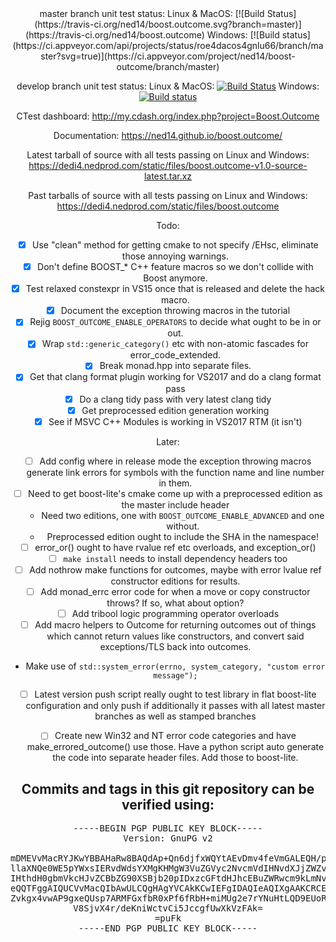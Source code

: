 <center>
master branch unit test status: Linux & MacOS: [![Build Status](https://travis-ci.org/ned14/boost.outcome.svg?branch=master)](https://travis-ci.org/ned14/boost.outcome) Windows: [![Build status](https://ci.appveyor.com/api/projects/status/roe4dacos4gnlu66/branch/master?svg=true)](https://ci.appveyor.com/project/ned14/boost-outcome/branch/master)

develop branch unit test status: Linux & MacOS: [![Build Status](https://travis-ci.org/ned14/boost.outcome.svg?branch=develop)](https://travis-ci.org/ned14/boost.outcome) Windows: [![Build status](https://ci.appveyor.com/api/projects/status/roe4dacos4gnlu66/branch/develop?svg=true)](https://ci.appveyor.com/project/ned14/boost-outcome/branch/develop)

CTest dashboard: http://my.cdash.org/index.php?project=Boost.Outcome

Documentation: https://ned14.github.io/boost.outcome/

Latest tarball of source with all tests passing on Linux and Windows: https://dedi4.nedprod.com/static/files/boost.outcome-v1.0-source-latest.tar.xz

Past tarballs of source with all tests passing on Linux and Windows: https://dedi4.nedprod.com/static/files/boost.outcome

Todo:
 - [x] Use "clean" method for getting cmake to not specify /EHsc, eliminate those annoying warnings.
 - [x] Don't define BOOST_* C++ feature macros so we don't collide with Boost anymore.
 - [x] Test relaxed constexpr in VS15 once that is released and delete the hack macro.
 - [x] Document the exception throwing macros in the tutorial
 - [x] Rejig `BOOST_OUTCOME_ENABLE_OPERATORS` to decide what ought to be in or out.
 - [x] Wrap `std::generic_category()` etc with non-atomic fascades for error_code_extended.
 - [x] Break monad.hpp into separate files.
 - [x] Get that clang format plugin working for VS2017 and do a clang format pass
 - [x] Do a clang tidy pass with very latest clang tidy
 - [x] Get preprocessed edition generation working
 - [x] See if MSVC C++ Modules is working in VS2017 RTM (it isn't)
 
Later:
 - [ ] Add config where in release mode the exception throwing macros generate link errors
for symbols with the function name and line number in them.
 - [ ] Need to get boost-lite's cmake come up with a preprocessed edition as the master include header
   - Need two editions, one with `BOOST_OUTCOME_ENABLE_ADVANCED` and one without.
   - Preprocessed edition ought to include the SHA in the namespace!
 - [ ] error_or() ought to have rvalue ref etc overloads, and exception_or()
 - [ ] `make install` needs to install dependency headers too
 - [ ] Add nothrow make functions for outcomes, maybe with error lvalue ref constructor editions for results.
 - [ ] Add monad_errc error code for when a move or copy constructor throws? If so, what about option<T>?
 - [ ] Add tribool logic programming operator overloads
 - [ ] Add macro helpers to Outcome for returning outcomes out of things which cannot return values
like constructors, and convert said exceptions/TLS back into outcomes.
  - Make use of `std::system_error(errno, system_category, "custom error message");`
 - [ ] Latest version push script really ought to test library in flat boost-lite configuration
and only push if additionally it passes with all latest master branches as well as stamped branches
 - [ ] Create new Win32 and NT error code categories and have make_errored_outcome() use those.
 Have a python script auto generate the code into separate header files. Add those to boost-lite.


## Commits and tags in this git repository can be verified using:
<pre>
-----BEGIN PGP PUBLIC KEY BLOCK-----
Version: GnuPG v2

mDMEVvMacRYJKwYBBAHaRw8BAQdAp+Qn6djfxWQYtAEvDmv4feVmGALEQH/pYpBC
llaXNQe0WE5pYWxsIERvdWdsYXMgKHMgW3VuZGVyc2NvcmVdIHNvdXJjZWZvcmdl
IHthdH0gbmVkcHJvZCBbZG90XSBjb20pIDxzcGFtdHJhcEBuZWRwcm9kLmNvbT6I
eQQTFggAIQUCVvMacQIbAwULCQgHAgYVCAkKCwIEFgIDAQIeAQIXgAAKCRCELDV4
Zvkgx4vwAP9gxeQUsp7ARMFGxfbR0xPf6fRbH+miMUg2e7rYNuHtLQD9EUoR32We
V8SjvX4r/deKniWctvCi5JccgfUwXkVzFAk=
=puFk
-----END PGP PUBLIC KEY BLOCK-----
</pre>

</center>
